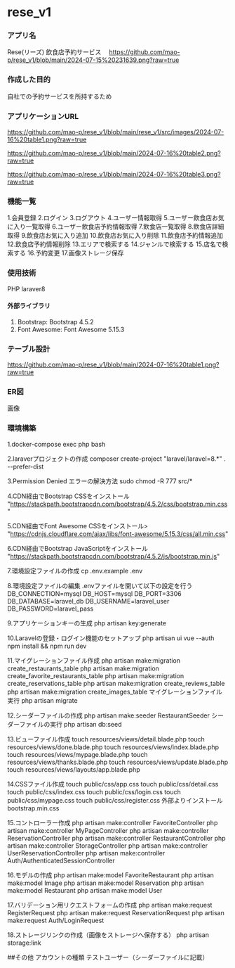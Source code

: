 # rese_v1
### アプリ名
Rese(リーズ)
飲食店予約サービス　
https://github.com/mao-p/rese_v1/blob/main/2024-07-15%20231639.png?raw=true

### 作成した目的
自社での予約サービスを所持するため

### アプリケーションURL
https://github.com/mao-p/rese_v1/blob/main/rese_v1/src/images/2024-07-16%20table1.png?raw=true

https://github.com/mao-p/rese_v1/blob/main/2024-07-16%20table2.png?raw=true

https://github.com/mao-p/rese_v1/blob/main/2024-07-16%20table3.png?raw=true

### 機能一覧
1.会員登録
2.ログイン
3.ログアウト
4.ユーザー情報取得
5.ユーザー飲食店お気に入り一覧取得
6.ユーザー飲食店予約情報取得
7.飲食店一覧取得
8.飲食店詳細取得
9.飲食店お気に入り追加
10.飲食店お気に入り削除
11.飲食店予約情報追加
12.飲食店予約情報削除
13.エリアで検索する
14.ジャンルで検索する
15.店名で検索する
16.予約変更
17.画像ストレージ保存

### 使用技術
PHP
laraver8
#### 外部ライブラリ
1. Bootstrap: Bootstrap 4.5.2
2. Font Awesome: Font Awesome 5.15.3

### テーブル設計
https://github.com/mao-p/rese_v1/blob/main/2024-07-16%20table1.png?raw=true

### ER図
画像

### 環境構築
1.docker-compose exec php bash

2.laraverプロジェクトの作成
composer create-project "laravel/laravel=8.*" . --prefer-dist

3.Permission Denied エラーの解決方法
sudo chmod -R 777 src/*

4.CDN経由でBootstrap CSSをインストール
"https://stackpath.bootstrapcdn.com/bootstrap/4.5.2/css/bootstrap.min.css"

5.CDN経由でFont Awesome CSSをインストール>
"https://cdnjs.cloudflare.com/ajax/libs/font-awesome/5.15.3/css/all.min.css" 

6.CDN経由でBootstrap JavaScriptをインストール
"https://stackpath.bootstrapcdn.com/bootstrap/4.5.2/js/bootstrap.min.js"

7.環境設定ファイルの作成
cp .env.example .env

8.環境設定ファイルの編集
.envファイルを開いて以下の設定を行う
DB_CONNECTION=mysql
DB_HOST=mysql
DB_PORT=3306
DB_DATABASE=laravel_db
DB_USERNAME=laravel_user
DB_PASSWORD=laravel_pass

9.アプリケーションキーの生成
php artisan key:generate

10.Laravelの登録・ログイン機能のセットアップ
php artisan ui vue --auth
npm install && npm run dev

11.マイグレーションファイル作成
php artisan make:migration create_restaurants_table
php artisan make:migration create_favorite_restaurants_table
php artisan make:migration create_reservations_table
php artisan make:migration create_reviews_table
php artisan make:migration create_images_table
マイグレーションファイル実行
php artisan migrate

12.シーダーファイルの作成
php artisan make:seeder RestaurantSeeder
シーダーファイルの実行
php artisan db:seed

13.ビューファイル作成
touch resources/views/detail.blade.php
touch resources/views/done.blade.php
touch resources/views/index.blade.php
touch resources/views/mypage.blade.php
touch resources/views/thanks.blade.php
touch resources/views/update.blade.php
touch resources/views/layouts/app.blade.php

14.CSSファイル作成
touch public/css/app.css
touch public/css/detail.css
touch public/css/index.css
touch public/css/login.css
touch public/css/mypage.css
touch public/css/register.css
外部よりインストール
bootstrap.min.css

15.コントローラー作成
php artisan make:controller FavoriteController
php artisan make:controller MyPageController
php artisan make:controller ReservationController
php artisan make:controller RestaurantController
php artisan make:controller StorageController
php artisan make:controller UserReservationController
php artisan make:controller Auth/AuthenticatedSessionController

16.モデルの作成
php artisan make:model FavoriteRestaurant
php artisan make:model Image
php artisan make:model Reservation
php artisan make:model Restaurant
php artisan make:model User

17.バリデーション用リクエストフォームの作成
php artisan make:request RegisterRequest
php artisan make:request ReservationRequest
php artisan make:request Auth/LoginRequest

18.ストレージリンクの作成（画像をストレージへ保存する）
php artisan storage:link


##その他
アカウントの種類
テストユーザー（シーダーファイルに記載）
